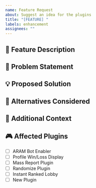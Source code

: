 ```yaml
---
name: Feature Request
about: Suggest an idea for the plugins
title: "[FEATURE] "
labels: enhancement
assignees: ""
---
```


## 🚀 Feature Description

<!-- A clear and concise description of what feature you'd like to see -->

## 🎯 Problem Statement

<!-- Describe the problem this feature would solve. Ex. I'm always frustrated when [...] -->

## 💡 Proposed Solution

<!-- Describe how you think this could be implemented -->

## 🔄 Alternatives Considered

<!-- Describe any alternative solutions or features you've considered -->

## 📝 Additional Context

<!-- Add any other context, screenshots, or examples about the feature request here -->

## 🎮 Affected Plugins

<!-- Which plugin(s) would this feature be for? -->

- [ ] ARAM Bot Enabler
- [ ] Profile Win/Loss Display
- [ ] Mass Report Plugin
- [ ] Randomize Plugin
- [ ] Instant Ranked Lobby
- [ ] New Plugin
